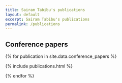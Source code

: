 ```yaml
---
title: Sairam Tabibu's publications
layout: default
excerpt: Sairam Tabibu's publications
permalink: /publications
---
```


## Conference papers

{% for publication in site.data.conference_papers %}

{% include publications.html %}

{% endfor %}

<p>&nbsp;</p>

<!-- {% comment %}
## Journal papers

{% for publication in site.data.journal_papers %}

{% include publications.html %}

{% endfor %}

<p>&nbsp;</p>

{% assign numOfJournals = loopindex %}
{% endcomment %}

## Thesis / Reports

{% for publication in site.data.reports %}

{% include publications.html %}

{% endfor %} -->

